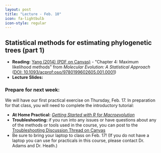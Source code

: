 ```yaml
---
layout: post
title: "Lecture - Feb. 10"
icon: fa-lightbulb
icon-style: regular
---
```


## Statistical methods for estimating phylogenetic trees (part 1) 


* **Reading:** [Yang (2014) <i class="fas fa-file-pdf"></i> (PDF on Canvas)](https://canvas.iastate.edu/courses/89027/files/18355773) - "Chapter 4: Maximum likelihood methods" from _Molecular Evolution: A Statistical Approach_ ([DOI: 10.1093/acprof:oso/9780199602605.001.0001](https://oxford.universitypressscholarship.com/view/10.1093/acprof:oso/9780199602605.001.0001/acprof-9780199602605))
* **Lecture Slides:** [<i class="fas fa-chalkboard-teacher"></i>](https://eeob-macroevolution.github.io/course-documents/lecture-slides/06-Phylogeny2.pdf)

### Prepare for next week:

We will have our first practical exercise on Thursday, Feb. 17. In preparation for that class, you will need to complete the introductory tutorial:

* **At Home Practical:** [*Getting Started with R for Macroevolution* <i class="fas fa-laptop"></i>](https://eeob-macroevolution.github.io/Practicals/Onboarding/Setting_up_R_Rstudio.html)
* **Troubleshooting:** if you run into any issues or have questions about any of the methods or tools used in the course, you can post to the [Troubleshooting Discussion Thread on Canvas <i class="fas fa-life-ring"></i>](https://canvas.iastate.edu/courses/89027/discussion_topics/1116594)
* Be sure to bring your laptop to class on Feb. 17! (If you do not have a laptop you can use for practicals in this course, please contact Dr. Adams and Dr. Heath.)
 